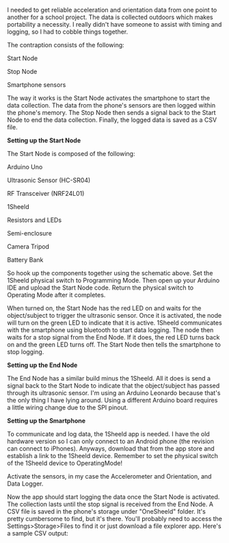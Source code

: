 I needed to get reliable acceleration and orientation data from one point to another for a school project. The data is collected outdoors which makes portability a necessity. I really didn't have someone to assist with timing and logging, so I had to cobble things together.

The contraption consists of the following:

Start Node

Stop Node

Smartphone sensors

The way it works is the Start Node activates the smartphone to start the data collection. The data from the phone's sensors are then logged within the phone's memory. The Stop Node then sends a signal back to the Start Node to end the data collection. Finally, the logged data is saved as a CSV file.

<b>Setting up the Start Node</b>

The Start Node is composed of the following:

Arduino Uno

Ultrasonic Sensor (HC-SR04)

RF Transceiver (NRF24L01)

1Sheeld

Resistors and LEDs

Semi-enclosure

Camera Tripod

Battery Bank

So hook up the components together using the schematic above. Set the 1Sheeld physical switch to Programming Mode. Then open up your Arduino IDE and upload the Start Node code. Return the physical switch to Operating Mode after it completes.

When turned on, the Start Node has the red LED on and waits for the object/subject to trigger the ultrasonic sensor. Once it is activated, the node will turn on the green LED to indicate that it is active. 1Sheeld communicates with the smartphone using bluetooth to start data logging. The node then waits for a stop signal from the End Node. If it does, the red LED turns back on and the green LED turns off. The Start Node then tells the smartphone to stop logging.

<b>Setting up the End Node</b>

The End Node has a similar build minus the 1Sheeld. All it does is send a signal back to the Start Node to indicate that the object/subject has passed through its ultrasonic sensor. I'm using an Arduino Leonardo because that's the only thing I have lying around. Using a different Arduino board requires a little wiring change due to the SPI pinout.

<b>Setting up the Smartphone</b>

To communicate and log data, the 1Sheeld app is needed. I have the old hardware version so I can only connect to an Android phone (the revision can connect to iPhones). Anyways, download that from the app store and establish a link to the 1Sheeld device. Remember to set the physical switch of the 1Sheeld device to OperatingMode!

Activate the sensors, in my case the Accelerometer and Orientation, and Data Logger.

Now the app should start logging the data once the Start Node is activated. The collection lasts until the stop signal is received from the End Node. A CSV file is saved in the phone's storage under "OneSheeld" folder. It's pretty cumbersome to find, but it's there. You'll probably need to access the Settings>Storage>Files to find it or just download a file explorer app. Here's a sample CSV output:

